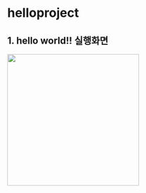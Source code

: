  # helloproject
 
 ## 1. hello world!! 실행화면
 
 <img src='https://github.com/YohanSohn122/HelloProejct/blob/main/HelloProejct/screenshot/스크린샷%202022-09-02%20오후%205.08.30.png?raw=true' width=300>
